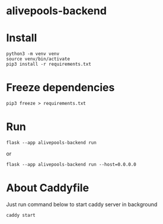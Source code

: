 # alivepools-backend

# Install
```shell
python3 -m venv venv
source venv/bin/activate
pip3 install -r requirements.txt
```

# Freeze dependencies
```shell
pip3 freeze > requirements.txt
```

# Run
```shell
flask --app alivepools-backend run
```

or
```shell
flask --app alivepools-backend run --host=0.0.0.0
```

# About Caddyfile
Just run command below to start caddy server in background
```shell
caddy start
```